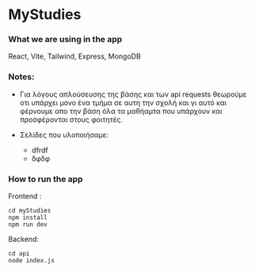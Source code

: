 # MyStudies

### What we are using in the app
React, Vite, Tailwind, Express, MongoDB

### Notes:
- Για λόγους απλούσευσης της βάσης και των api requests θεωρούμε οτι υπάρχει μονο ένα τμήμα σε αυτη την σχολή και γι αυτό και φέρνουμε απο την βάση όλα τα μαθήαμτα που υπάρχουν και προσφέρονται στους φοιτητές.

- Σελίδες που υλοποιήσαμε:
    - dfrdf
    - δφδφ

### How to run the app
Frontend :

```
cd myStudies 
npm install
npm run dev

```

Backend:

```
cd api
node index.js

```
